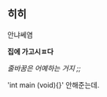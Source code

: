 ## 히히
안냐쎄염

**집에 가고시ㅍ다**


*줄바꿈은 어예하는 거지 ;;*

'int main (void){}' 안해준는데. 


<!--
**cococ0603/cococ0603** is a ✨ _special_ ✨ repository because its `README.md` (this file) appears on your GitHub profile.

Here are some ideas to get you started:
- 🔭 I’m currently working on ...
- 🌱 I’m currently learning ...
- 👯 I’m looking to collaborate on ...
- 🤔 I’m looking for help with ...
- 💬 Ask me about ...
- 📫 How to reach me: ...
- 😄 Pronouns: ...
- ⚡ Fun fact: ...
-->
